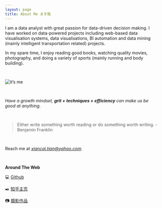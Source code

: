 ```yaml
---
layout: page
title: About Me 关于我
---
```


I am a data analyst with great passion for data-driven decision making. I have worked on data-powered projects including web-based data visualisation systems, data visualisations, BI automation and data mining (mainly intelligent transportation related) projects.

In my spare time, I enjoy reading good books, watching quality movies, photography, and doing a variety of sports (mainly running and body building).

<br/>

![it’s me](../imgs/profile_cropped.jpeg?raw=true) 

<br/>

*Have a growth mindset, **grit + techniques + efficiency** can make us be good at anything.*

<br/>

> Either write something worth reading or do something worth writing.
> -Benjamin Franklin

<br/>

Reach me at *xiancai.tian@yahoo.com*.

<br/>

**Around The Web**

💻 [Github](https://github.com/XiancaiTian/)

✒️ [知乎主页](https://www.zhihu.com/people/shawngo/posts)

📷 [摄影作品](https://tuchong.com/8045265/)

